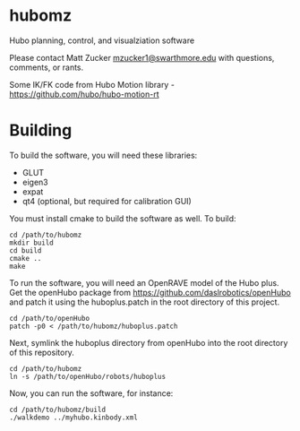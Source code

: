 hubomz
======

Hubo planning, control, and visualziation software

Please contact Matt Zucker <mzucker1@swarthmore.edu> with questions,
comments, or rants.

Some IK/FK code from Hubo Motion library -
https://github.com/hubo/hubo-motion-rt

Building
========

To build the software, you will need these libraries:
 
  - GLUT
  - eigen3
  - expat
  - qt4 (optional, but required for calibration GUI)

You must install cmake to build the software as well.  To build:

    cd /path/to/hubomz
    mkdir build
    cd build
    cmake .. 
    make

To run the software, you will need an OpenRAVE model of the Hubo plus.
Get the openHubo package from https://github.com/daslrobotics/openHubo
and patch it using the huboplus.patch in the root directory of this
project.

    cd /path/to/openHubo
    patch -p0 < /path/to/hubomz/huboplus.patch

Next, symlink the huboplus directory from openHubo into the root
directory of this repository.

    cd /path/to/hubomz
    ln -s /path/to/openHubo/robots/huboplus
   
Now, you can run the software, for instance:

    cd /path/to/hubomz/build
    ./walkdemo ../myhubo.kinbody.xml


